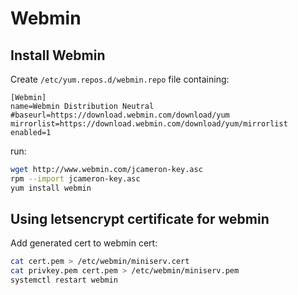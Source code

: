 # Webmin

## Install Webmin
Create `/etc/yum.repos.d/webmin.repo` file containing:
```
[Webmin]
name=Webmin Distribution Neutral
#baseurl=https://download.webmin.com/download/yum
mirrorlist=https://download.webmin.com/download/yum/mirrorlist
enabled=1
```

run:
```sh
wget http://www.webmin.com/jcameron-key.asc
rpm --import jcameron-key.asc
yum install webmin
```

## Using letsencrypt certificate for webmin
Add generated cert to webmin cert:
```sh
cat cert.pem > /etc/webmin/miniserv.cert
cat privkey.pem cert.pem > /etc/webmin/miniserv.pem
systemctl restart webmin
```
